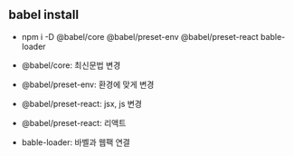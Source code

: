 ## babel install
- npm i -D @babel/core @babel/preset-env @babel/preset-react bable-loader

- @babel/core: 최신문법 변경
- @babel/preset-env: 환경에 맞게 변경
- @babel/preset-react: jsx, js 변경
- @babel/preset-react: 리액트
- bable-loader: 바벨과 웹팩 연결